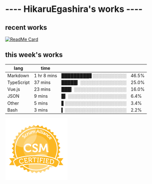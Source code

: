 # ---- HikaruEgashira's works ----

## recent works

[![ReadMe Card](https://github-readme-stats.vercel.app/api/pin/?username=twin-te&repo=twinte-front)](https://github.com/twin-te/twinte-front)

## this week's works

| lang        | time           |                       |        |
| ----------- | -------------- | --------------------- | ------ |
| Markdown    | 1 hr 8 mins    | █████████▊░░░░░░░░░░░ |  46.5% |
| TypeScript  | 37 mins        | █████▎░░░░░░░░░░░░░░░ |  25.0% |
| Vue.js      | 23 mins        | ███▎░░░░░░░░░░░░░░░░░ |  16.0% |
| JSON        | 9 mins         | █▎░░░░░░░░░░░░░░░░░░░ |   6.4% |
| Other       | 5 mins         | ▋░░░░░░░░░░░░░░░░░░░░ |   3.4% |
| Bash        | 3 mins         | ▍░░░░░░░░░░░░░░░░░░░░ |   2.2% |

<img src="./image/seal-csm.png" alt="" data-canonical-src="./image/seal-csm.png" width="200" height="200" />
